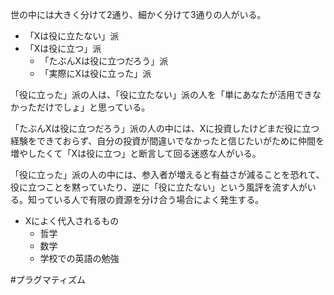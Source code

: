 
世の中には大きく分けて2通り、細かく分けて3通りの人がいる。
- 「Xは役に立たない」派
- 「Xは役に立つ」派
    - 「たぶんXは役に立つだろう」派
    - 「実際にXは役に立った」派

「役に立った」派の人は、「役に立たない」派の人を「単にあなたが活用できなかっただけでしょ」と思っている。

「たぶんXは役に立つだろう」派の人の中には、Xに投資したけどまだ役に立つ経験をできておらず、自分の投資が間違いでなかったと信じたいがために仲間を増やしたくて「Xは役に立つ」と断言して回る迷惑な人がいる。

「役に立った」派の人の中には、参入者が増えると有益さが減ることを恐れて、役に立つことを黙っていたり、逆に「役に立たない」という風評を流す人がいる。知っている人で有限の資源を分け合う場合によく発生する。



- Xによく代入されるもの
    - 哲学
    - 数学
    - 学校での英語の勉強

#プラグマティズム